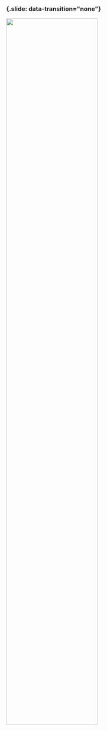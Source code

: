 ### {.slide: data-transition="none"}

<img src="../slides/diagrams/rapid-diagnosis-and-consultation-save-lives.jpg" align="center" width="70%" style="background:none; border:none; box-shadow:none;">
